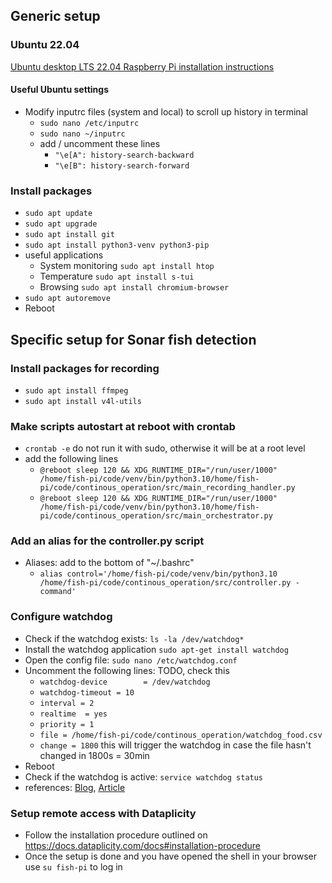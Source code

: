 ## Generic setup
### Ubuntu 22.04
[Ubuntu desktop LTS 22.04 Raspberry Pi installation instructions](https://ubuntu.com/tutorials/how-to-install-ubuntu-desktop-on-raspberry-pi-4#1-overview) 

#### Useful Ubuntu settings
* Modify inputrc files (system and local) to scroll up history in terminal
  * `sudo nano /etc/inputrc `
  * `sudo nano ~/inputrc`
  * add / uncomment these lines
    * `"\e[A": history-search-backward`
    * `"\e[B": history-search-forward`

### Install packages
* `sudo apt update`
* `sudo apt upgrade`
* `sudo apt install git`
* `sudo apt install python3-venv python3-pip`
* useful applications
  * System monitoring `sudo apt install htop`
  * Temperature `sudo apt install s-tui `
  * Browsing `sudo apt install chromium-browser`
* `sudo apt autoremove`
* Reboot

## Specific setup for Sonar fish detection
### Install packages for recording
* `sudo apt install ffmpeg`
* `sudo apt install v4l-utils`

### Make scripts autostart at reboot with crontab
* `crontab -e` do not run it with sudo, otherwise it will be at a root level
* add the following lines
  * `@reboot sleep 120 && XDG_RUNTIME_DIR="/run/user/1000" /home/fish-pi/code/venv/bin/python3.10/home/fish-pi/code/continous_operation/src/main_recording_handler.py`
  * `@reboot sleep 120 && XDG_RUNTIME_DIR="/run/user/1000" /home/fish-pi/code/venv/bin/python3.10/home/fish-pi/code/continous_operation/src/main_orchestrator.py`

### Add an alias for the controller.py script
* Aliases: add to the bottom of "~/.bashrc"
  * `alias control='/home/fish-pi/code/venv/bin/python3.10 /home/fish-pi/code/continous_operation/src/controller.py -command'`

### Configure watchdog
* Check if the watchdog exists: `ls -la /dev/watchdog*`
* Install the watchdog application `sudo apt-get install watchdog`
* Open the config file:  `sudo nano /etc/watchdog.conf`
* Uncomment the following lines: TODO, check this
  * `watchdog-device        = /dev/watchdog`
  * `watchdog-timeout = 10 `
  * `interval = 2`
  * `realtime  = yes` 
  * `priority = 1`
  * `file = /home/fish-pi/code/continous_operation/watchdog_food.csv `
  * `change = 1800` this will trigger the watchdog in case the file hasn't changed in 1800s = 30min
* Reboot
* Check if the watchdog is active: `service watchdog status`
* references: [Blog](https://blog.kmp.or.at/watchdog-for-raspberry-pi/), [Article](https://www.gieseke-buch.de/raspberrypi/eingebauten-hardware-watchdog-zur-ueberwachung-nutzen)

### Setup remote access with Dataplicity
* Follow the installation procedure outlined on https://docs.dataplicity.com/docs#installation-procedure
* Once the setup is done and you have opened the shell in your browser use `su fish-pi` to log in